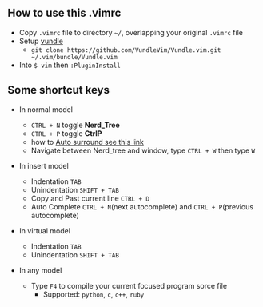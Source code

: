 ## How to use this .vimrc

- Copy `.vimrc` file to directory `~/`, overlapping your original `.vimrc` file
- Setup [vundle](https://github.com/VundleVim/Vundle.vim)
    - `git clone https://github.com/VundleVim/Vundle.vim.git ~/.vim/bundle/Vundle.vim`
- Into `$ vim` then `:PluginInstall`


## Some shortcut keys
- In normal model
    - `CTRL + N` toggle **Nerd_Tree**
    - `CTRL + P` toggle **CtrlP**
    - how to [Auto surround see this link](https://github.com/tpope/vim-surround)
    - Navigate between Nerd_tree and window, type `CTRL + W` then type `W`

- In insert model
    - Indentation `TAB`
    - Unindentation `SHIFT + TAB`
    - Copy and Past current line `CTRL + D`
    - Auto Complete `CTRL + N`(next autocomplete) and `CTRL + P`(previous autocomplete)

- In virtual model
    - Indentation `TAB`
    - Unindentation `SHIFT + TAB`

- In any model 
    - Type `F4` to compile your current focused program sorce file
        - Supported: `python`, `c`, `c++`, `ruby`
